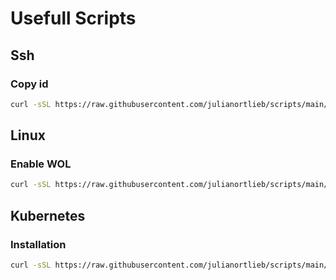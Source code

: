 # Usefull Scripts

## Ssh
### Copy id
```bash
curl -sSL https://raw.githubusercontent.com/julianortlieb/scripts/main/ssh/ssh_copy_pub.sh | bash
```

## Linux
### Enable WOL
```bash
curl -sSL https://raw.githubusercontent.com/julianortlieb/scripts/main/linux/wol_enable.sh | bash
```

## Kubernetes
### Installation
```bash
curl -sSL https://raw.githubusercontent.com/julianortlieb/scripts/main/kubernetes/kubernetes_install.sh | bash
```
